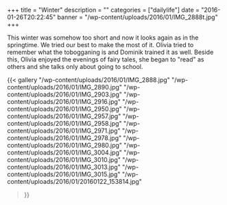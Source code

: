 +++
title = "Winter"
description = ""
categories = ["dailylife"]
date = "2016-01-26T20:22:45"
banner = "/wp-content/uploads/2016/01/IMG_2888t.jpg"
+++

This winter was somehow too short and now it looks again as in the springtime. We tried our best to make the most of it. Olivia tried to remember what the tobogganing is and
Dominik trained it as well. Beside this, Olivia enjoyed the evenings of fairy tales, she began to
"read" as others and she talks only about going to school.

{{< gallery
    "/wp-content/uploads/2016/01/IMG_2888.jpg"
    "/wp-content/uploads/2016/01/IMG_2890.jpg"
    "/wp-content/uploads/2016/01/IMG_2903.jpg"
    "/wp-content/uploads/2016/01/IMG_2916.jpg"
    "/wp-content/uploads/2016/01/IMG_2950.jpg"
    "/wp-content/uploads/2016/01/IMG_2957.jpg"
    "/wp-content/uploads/2016/01/IMG_2958.jpg"
    "/wp-content/uploads/2016/01/IMG_2971.jpg"
    "/wp-content/uploads/2016/01/IMG_2978.jpg"
    "/wp-content/uploads/2016/01/IMG_2980.jpg"
    "/wp-content/uploads/2016/01/IMG_3004.jpg"
    "/wp-content/uploads/2016/01/IMG_3010.jpg"
    "/wp-content/uploads/2016/01/IMG_3013.jpg"
    "/wp-content/uploads/2016/01/IMG_3015.jpg"
    "/wp-content/uploads/2016/01/20160122_153814.jpg"
>}}
